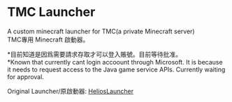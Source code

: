 # TMC Launcher
 A custom minecraft launcher for TMC(a private Minecraft server)\
 TMC專用 Minecraft 啟動器。

*目前知道是因爲需要請求存取才可以登入賬號。目前等待批准。\
*Known that currently cant login accoount through Microsoft. It is because it needs to request access to the Java game service APIs. Currently waiting for approval.

Original Launcher/原啟動器: [HeliosLauncher](https://github.com/dscalzi/HeliosLauncher)
